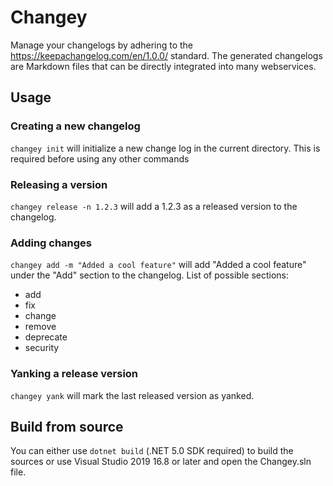 # Changey
Manage your changelogs by adhering to the https://keepachangelog.com/en/1.0.0/ standard.
The generated changelogs are Markdown files that can be directly integrated into many webservices.

## Usage

### Creating a new changelog

`changey init` will initialize a new change log in the current directory.
This is required before using any other commands

### Releasing a version

`changey release -n 1.2.3` will add a 1.2.3 as a released version to the changelog.

### Adding changes

`changey add -m "Added a cool feature"` will add "Added a cool feature" under the "Add" section to the changelog.
List of possible sections:
* add
* fix
* change
* remove
* deprecate
* security

### Yanking a release version

`changey yank` will mark the last released version as yanked.

## Build from source

You can either use `dotnet build` (.NET 5.0 SDK required) to build the sources or use Visual Studio 2019 16.8 or later and open the Changey.sln file.